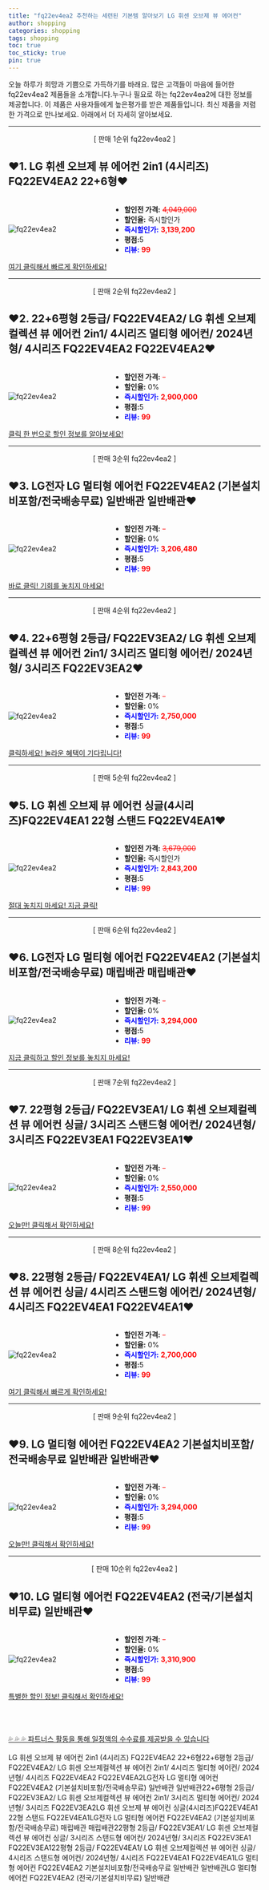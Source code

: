 ```yaml
---
title: "fq22ev4ea2 추천하는 세련된 기본템 알아보기 LG 휘센 오브제 뷰 에어컨"
author: shopping
categories: shopping
tags: shopping
toc: true
toc_sticky: true
pin: true
---
```

오늘 하루가 희망과 기쁨으로 가득하기를 바래요. 많은 고객들이 마음에 들어한 fq22ev4ea2 제품들을 소개합니다.누구나 필요로 하는 fq22ev4ea2에 대한 정보를 제공합니다. 이 제품은 사용자들에게 높은평가를 받은 제품들입니다. 최신 제품을 저렴한 가격으로 만나보세요. 아래에서 더 자세히 알아보세요.

---
<p class="toplist" style="margin: 0 auto; display: block; width: fit-content;">[ 판매 1순위 fq22ev4ea2 ]</p>

<h2><strong>❤️1. LG 휘센 오브제 뷰 에어컨 2in1 (4시리즈) FQ22EV4EA2 22+6형❤️</strong></h2>

<div style="display: flex; align-items: center;">
    <div style="flex: 0.4;">
        <img src="https://thumbnail10.coupangcdn.com/thumbnails/remote/230x230ex/image/vendor_inventory/9383/b38fb17061a8c0c8e9e6fb3c23f23f956774d947c882a4c5c0c0b52ca73d.jpg" alt="fq22ev4ea2" style="max-width: 100%;">
    </div>
    <div style="flex: 0.6; margin-left: 10px;">
        <ul>
            <li><strong>할인전 가격:</strong> <del style="color: red;">4,049,000</del></li>
            <li><strong>할인율:</strong> 즉시할인가</li>
            <li><span style='color:blue'><strong>즉시할인가:</strong></span> <span style='color:red'><strong>3,139,200</strong></span></li>
            <li><strong>평점:</strong>5</li>
            <li><span style='color:blue'><strong>리뷰:</strong></span> <span style='color:red'><strong>99</strong></span></li>
        </ul>
    </div>
</div>
<div class="center">
    <a href="https://William4Davisa.github.io?lptag=AF9450613&subid=githubio&pageKey=8201065117&traceid=V0-153&itemId=23507396237&vendorItemId=90533797466" class="myButton">
        여기 클릭해서 빠르게 확인하세요!
    </a>
</div>


---
<p class="toplist" style="margin: 0 auto; display: block; width: fit-content;">[ 판매 2순위 fq22ev4ea2 ]</p>

<h2><strong>❤️2. 22+6평형 2등급/ FQ22EV4EA2/ LG 휘센 오브제컬렉션 뷰 에어컨 2in1/ 4시리즈 멀티형 에어컨/ 2024년형/ 4시리즈 FQ22EV4EA2 FQ22EV4EA2❤️</strong></h2>

<div style="display: flex; align-items: center;">
    <div style="flex: 0.4;">
        <img src="https://thumbnail9.coupangcdn.com/thumbnails/remote/230x230ex/image/vendor_inventory/0c21/680b956134b37ce23a5d8ae5935b007167870d46cfc8b27332128f9b12f9.jpg" alt="fq22ev4ea2" style="max-width: 100%;">
    </div>
    <div style="flex: 0.6; margin-left: 10px;">
        <ul>
            <li><strong>할인전 가격:</strong> <del style="color: red;">-</del></li>
            <li><strong>할인율:</strong> 0%</li>
            <li><span style='color:blue'><strong>즉시할인가:</strong></span> <span style='color:red'><strong>2,900,000</strong></span></li>
            <li><strong>평점:</strong>5</li>
            <li><span style='color:blue'><strong>리뷰:</strong></span> <span style='color:red'><strong>99</strong></span></li>
        </ul>
    </div>
</div>
<div class="center">
    <a href="https://William4Davisa.github.io?lptag=AF9450613&subid=githubio&pageKey=8013919154&traceid=V0-153&itemId=22367603611&vendorItemId=89412611438" class="myButton">
        클릭 한 번으로 할인 정보를 알아보세요!
    </a>
</div>


---
<p class="toplist" style="margin: 0 auto; display: block; width: fit-content;">[ 판매 3순위 fq22ev4ea2 ]</p>

<h2><strong>❤️3. LG전자 LG 멀티형 에어컨 FQ22EV4EA2 (기본설치비포함/전국배송무료) 일반배관 일반배관❤️</strong></h2>

<div style="display: flex; align-items: center;">
    <div style="flex: 0.4;">
        <img src="https://thumbnail6.coupangcdn.com/thumbnails/remote/230x230ex/image/vendor_inventory/3e0a/32696a1f02c8205864bef92572fff5177a9b051646ec9ed85eea674f89a9.jpg" alt="fq22ev4ea2" style="max-width: 100%;">
    </div>
    <div style="flex: 0.6; margin-left: 10px;">
        <ul>
            <li><strong>할인전 가격:</strong> <del style="color: red;">-</del></li>
            <li><strong>할인율:</strong> 0%</li>
            <li><span style='color:blue'><strong>즉시할인가:</strong></span> <span style='color:red'><strong>3,206,480</strong></span></li>
            <li><strong>평점:</strong>5</li>
            <li><span style='color:blue'><strong>리뷰:</strong></span> <span style='color:red'><strong>99</strong></span></li>
        </ul>
    </div>
</div>
<div class="center">
    <a href="https://William4Davisa.github.io?lptag=AF9450613&subid=githubio&pageKey=7993708038&traceid=V0-153&itemId=22227621480&vendorItemId=90052067977" class="myButton">
        바로 클릭! 기회를 놓치지 마세요!
    </a>
</div>


---
<p class="toplist" style="margin: 0 auto; display: block; width: fit-content;">[ 판매 4순위 fq22ev4ea2 ]</p>

<h2><strong>❤️4. 22+6평형 2등급/ FQ22EV3EA2/ LG 휘센 오브제컬렉션 뷰 에어컨 2in1/ 3시리즈 멀티형 에어컨/ 2024년형/ 3시리즈 FQ22EV3EA2❤️</strong></h2>

<div style="display: flex; align-items: center;">
    <div style="flex: 0.4;">
        <img src="https://thumbnail6.coupangcdn.com/thumbnails/remote/230x230ex/image/vendor_inventory/f8e4/a9423a608909ef15c534e51da3a54b0627b65b150aa13439b6253d0f474e.jpg" alt="fq22ev4ea2" style="max-width: 100%;">
    </div>
    <div style="flex: 0.6; margin-left: 10px;">
        <ul>
            <li><strong>할인전 가격:</strong> <del style="color: red;">-</del></li>
            <li><strong>할인율:</strong> 0%</li>
            <li><span style='color:blue'><strong>즉시할인가:</strong></span> <span style='color:red'><strong>2,750,000</strong></span></li>
            <li><strong>평점:</strong>5</li>
            <li><span style='color:blue'><strong>리뷰:</strong></span> <span style='color:red'><strong>99</strong></span></li>
        </ul>
    </div>
</div>
<div class="center">
    <a href="https://William4Davisa.github.io?lptag=AF9450613&subid=githubio&pageKey=8013895697&traceid=V0-153&itemId=22367529071&vendorItemId=89412537496" class="myButton">
        클릭하세요! 놀라운 혜택이 기다립니다!
    </a>
</div>


---
<p class="toplist" style="margin: 0 auto; display: block; width: fit-content;">[ 판매 5순위 fq22ev4ea2 ]</p>

<h2><strong>❤️5. LG 휘센 오브제 뷰 에어컨 싱글(4시리즈)FQ22EV4EA1 22형 스탠드 FQ22EV4EA1❤️</strong></h2>

<div style="display: flex; align-items: center;">
    <div style="flex: 0.4;">
        <img src="https://thumbnail7.coupangcdn.com/thumbnails/remote/230x230ex/image/vendor_inventory/d555/6451ace36928bc47add3f0670007d69d1c83f4ca0c77d413260cab24eb1d.jpg" alt="fq22ev4ea2" style="max-width: 100%;">
    </div>
    <div style="flex: 0.6; margin-left: 10px;">
        <ul>
            <li><strong>할인전 가격:</strong> <del style="color: red;">3,679,000</del></li>
            <li><strong>할인율:</strong> 즉시할인가</li>
            <li><span style='color:blue'><strong>즉시할인가:</strong></span> <span style='color:red'><strong>2,843,200</strong></span></li>
            <li><strong>평점:</strong>5</li>
            <li><span style='color:blue'><strong>리뷰:</strong></span> <span style='color:red'><strong>99</strong></span></li>
        </ul>
    </div>
</div>
<div class="center">
    <a href="https://William4Davisa.github.io?lptag=AF9450613&subid=githubio&pageKey=8201064588&traceid=V0-153&itemId=23507393351&vendorItemId=90533794409" class="myButton">
        절대 놓치지 마세요! 지금 클릭!
    </a>
</div>


---
<p class="toplist" style="margin: 0 auto; display: block; width: fit-content;">[ 판매 6순위 fq22ev4ea2 ]</p>

<h2><strong>❤️6. LG전자 LG 멀티형 에어컨 FQ22EV4EA2 (기본설치비포함/전국배송무료) 매립배관 매립배관❤️</strong></h2>

<div style="display: flex; align-items: center;">
    <div style="flex: 0.4;">
        <img src="https://thumbnail7.coupangcdn.com/thumbnails/remote/230x230ex/image/vendor_inventory/79b8/aa12157bac94df7a45c0ee1c4895cb68808b92c339e72665d094569cd60d.jpg" alt="fq22ev4ea2" style="max-width: 100%;">
    </div>
    <div style="flex: 0.6; margin-left: 10px;">
        <ul>
            <li><strong>할인전 가격:</strong> <del style="color: red;">-</del></li>
            <li><strong>할인율:</strong> 0%</li>
            <li><span style='color:blue'><strong>즉시할인가:</strong></span> <span style='color:red'><strong>3,294,000</strong></span></li>
            <li><strong>평점:</strong>5</li>
            <li><span style='color:blue'><strong>리뷰:</strong></span> <span style='color:red'><strong>99</strong></span></li>
        </ul>
    </div>
</div>
<div class="center">
    <a href="https://William4Davisa.github.io?lptag=AF9450613&subid=githubio&pageKey=7993708038&traceid=V0-153&itemId=22227621484&vendorItemId=89344968470" class="myButton">
        지금 클릭하고 할인 정보를 놓치지 마세요!
    </a>
</div>


---
<p class="toplist" style="margin: 0 auto; display: block; width: fit-content;">[ 판매 7순위 fq22ev4ea2 ]</p>

<h2><strong>❤️7. 22평형 2등급/ FQ22EV3EA1/ LG 휘센 오브제컬렉션 뷰 에어컨 싱글/ 3시리즈 스탠드형 에어컨/ 2024년형/ 3시리즈 FQ22EV3EA1 FQ22EV3EA1❤️</strong></h2>

<div style="display: flex; align-items: center;">
    <div style="flex: 0.4;">
        <img src="https://thumbnail9.coupangcdn.com/thumbnails/remote/230x230ex/image/vendor_inventory/d64a/2cb8f9c810813bc8eed4a92a8bc69f4b0f5b35e7edef3062494bfef5ec88.jpg" alt="fq22ev4ea2" style="max-width: 100%;">
    </div>
    <div style="flex: 0.6; margin-left: 10px;">
        <ul>
            <li><strong>할인전 가격:</strong> <del style="color: red;">-</del></li>
            <li><strong>할인율:</strong> 0%</li>
            <li><span style='color:blue'><strong>즉시할인가:</strong></span> <span style='color:red'><strong>2,550,000</strong></span></li>
            <li><strong>평점:</strong>5</li>
            <li><span style='color:blue'><strong>리뷰:</strong></span> <span style='color:red'><strong>99</strong></span></li>
        </ul>
    </div>
</div>
<div class="center">
    <a href="https://William4Davisa.github.io?lptag=AF9450613&subid=githubio&pageKey=8013935090&traceid=V0-153&itemId=22367660055&vendorItemId=89412667645" class="myButton">
        오늘만! 클릭해서 확인하세요!
    </a>
</div>


---
<p class="toplist" style="margin: 0 auto; display: block; width: fit-content;">[ 판매 8순위 fq22ev4ea2 ]</p>

<h2><strong>❤️8. 22평형 2등급/ FQ22EV4EA1/ LG 휘센 오브제컬렉션 뷰 에어컨 싱글/ 4시리즈 스탠드형 에어컨/ 2024년형/ 4시리즈 FQ22EV4EA1 FQ22EV4EA1❤️</strong></h2>

<div style="display: flex; align-items: center;">
    <div style="flex: 0.4;">
        <img src="https://thumbnail10.coupangcdn.com/thumbnails/remote/230x230ex/image/vendor_inventory/2b89/c466f7d621c2c80db5f16040fb2bd921e82ffd42e4a18be99436127d0876.jpg" alt="fq22ev4ea2" style="max-width: 100%;">
    </div>
    <div style="flex: 0.6; margin-left: 10px;">
        <ul>
            <li><strong>할인전 가격:</strong> <del style="color: red;">-</del></li>
            <li><strong>할인율:</strong> 0%</li>
            <li><span style='color:blue'><strong>즉시할인가:</strong></span> <span style='color:red'><strong>2,700,000</strong></span></li>
            <li><strong>평점:</strong>5</li>
            <li><span style='color:blue'><strong>리뷰:</strong></span> <span style='color:red'><strong>99</strong></span></li>
        </ul>
    </div>
</div>
<div class="center">
    <a href="https://William4Davisa.github.io?lptag=AF9450613&subid=githubio&pageKey=8013936899&traceid=V0-153&itemId=22367666870&vendorItemId=89412674347" class="myButton">
        여기 클릭해서 빠르게 확인하세요!
    </a>
</div>


---
<p class="toplist" style="margin: 0 auto; display: block; width: fit-content;">[ 판매 9순위 fq22ev4ea2 ]</p>

<h2><strong>❤️9. LG 멀티형 에어컨 FQ22EV4EA2 기본설치비포함/전국배송무료 일반배관 일반배관❤️</strong></h2>

<div style="display: flex; align-items: center;">
    <div style="flex: 0.4;">
        <img src="https://thumbnail7.coupangcdn.com/thumbnails/remote/230x230ex/image/vendor_inventory/79b8/aa12157bac94df7a45c0ee1c4895cb68808b92c339e72665d094569cd60d.jpg" alt="fq22ev4ea2" style="max-width: 100%;">
    </div>
    <div style="flex: 0.6; margin-left: 10px;">
        <ul>
            <li><strong>할인전 가격:</strong> <del style="color: red;">-</del></li>
            <li><strong>할인율:</strong> 0%</li>
            <li><span style='color:blue'><strong>즉시할인가:</strong></span> <span style='color:red'><strong>3,294,000</strong></span></li>
            <li><strong>평점:</strong>5</li>
            <li><span style='color:blue'><strong>리뷰:</strong></span> <span style='color:red'><strong>99</strong></span></li>
        </ul>
    </div>
</div>
<div class="center">
    <a href="https://William4Davisa.github.io?lptag=AF9450613&subid=githubio&pageKey=7992166264&traceid=V0-153&itemId=22216896645&vendorItemId=89344968453" class="myButton">
        오늘만! 클릭해서 확인하세요!
    </a>
</div>


---
<p class="toplist" style="margin: 0 auto; display: block; width: fit-content;">[ 판매 10순위 fq22ev4ea2 ]</p>

<h2><strong>❤️10. LG 멀티형 에어컨 FQ22EV4EA2 (전국/기본설치비무료) 일반배관❤️</strong></h2>

<div style="display: flex; align-items: center;">
    <div style="flex: 0.4;">
        <img src="https://thumbnail6.coupangcdn.com/thumbnails/remote/230x230ex/image/vendor_inventory/c7b7/39d8c9225cfb6fc78265e335f884c27b7870e2fad5d558e626e98b2f648e.jpg" alt="fq22ev4ea2" style="max-width: 100%;">
    </div>
    <div style="flex: 0.6; margin-left: 10px;">
        <ul>
            <li><strong>할인전 가격:</strong> <del style="color: red;">-</del></li>
            <li><strong>할인율:</strong> 0%</li>
            <li><span style='color:blue'><strong>즉시할인가:</strong></span> <span style='color:red'><strong>3,310,900</strong></span></li>
            <li><strong>평점:</strong>5</li>
            <li><span style='color:blue'><strong>리뷰:</strong></span> <span style='color:red'><strong>99</strong></span></li>
        </ul>
    </div>
</div>
<div class="center">
    <a href="https://William4Davisa.github.io?lptag=AF9450613&subid=githubio&pageKey=8042398217&traceid=V0-153&itemId=22523758415&vendorItemId=89565795379" class="myButton">
        특별한 할인 정보! 클릭해서 확인하세요!
    </a>
</div>

<br><br><br>[💦 💦 💦 파트너스 활동을 통해 일정액의 수수료를 제공받을 수 있습니다](https://link.coupang.com/a/bcpT2c)<br><br>LG 휘센 오브제 뷰 에어컨 2in1 (4시리즈) FQ22EV4EA2 22+6형22+6평형 2등급/ FQ22EV4EA2/ LG 휘센 오브제컬렉션 뷰 에어컨 2in1/ 4시리즈 멀티형 에어컨/ 2024년형/ 4시리즈 FQ22EV4EA2 FQ22EV4EA2LG전자 LG 멀티형 에어컨 FQ22EV4EA2 (기본설치비포함/전국배송무료) 일반배관 일반배관22+6평형 2등급/ FQ22EV3EA2/ LG 휘센 오브제컬렉션 뷰 에어컨 2in1/ 3시리즈 멀티형 에어컨/ 2024년형/ 3시리즈 FQ22EV3EA2LG 휘센 오브제 뷰 에어컨 싱글(4시리즈)FQ22EV4EA1 22형 스탠드 FQ22EV4EA1LG전자 LG 멀티형 에어컨 FQ22EV4EA2 (기본설치비포함/전국배송무료) 매립배관 매립배관22평형 2등급/ FQ22EV3EA1/ LG 휘센 오브제컬렉션 뷰 에어컨 싱글/ 3시리즈 스탠드형 에어컨/ 2024년형/ 3시리즈 FQ22EV3EA1 FQ22EV3EA122평형 2등급/ FQ22EV4EA1/ LG 휘센 오브제컬렉션 뷰 에어컨 싱글/ 4시리즈 스탠드형 에어컨/ 2024년형/ 4시리즈 FQ22EV4EA1 FQ22EV4EA1LG 멀티형 에어컨 FQ22EV4EA2 기본설치비포함/전국배송무료 일반배관 일반배관LG 멀티형 에어컨 FQ22EV4EA2 (전국/기본설치비무료) 일반배관